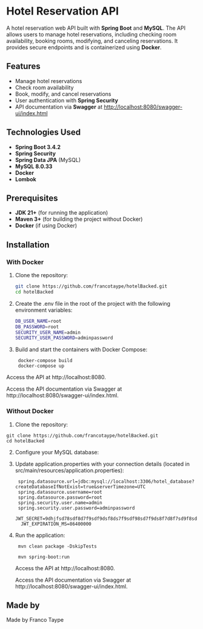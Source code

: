# Hotel Reservation API

A hotel reservation web API built with **Spring Boot** and **MySQL**. The API allows users to manage hotel reservations, including checking room availability, booking rooms, modifying, and canceling reservations. It provides secure endpoints and is containerized using **Docker**.

## Features

- Manage hotel reservations
- Check room availability
- Book, modify, and cancel reservations
- User authentication with **Spring Security**
- API documentation via **Swagger** at [http://localhost:8080/swagger-ui/index.html](http://localhost:8080/swagger-ui/index.html)

## Technologies Used

- **Spring Boot 3.4.2**
- **Spring Security**
- **Spring Data JPA** (MySQL)
- **MySQL 8.0.33**
- **Docker**
- **Lombok**

## Prerequisites

- **JDK 21+** (for running the application)
- **Maven 3+** (for building the project without Docker)
- **Docker** (if using Docker)

## Installation

### With Docker

1. Clone the repository:
   ```bash
   git clone https://github.com/francotaype/hotelBacked.git
   cd hotelBacked

2.  Create the .env file in the root of the project with the following environment variables:
    ```bash
    DB_USER_NAME=root
    DB_PASSWORD=root
    SECURITY_USER_NAME=admin
    SECURITY_USER_PASSWORD=adminpassword


3. Build and start the containers with Docker Compose:

        docker-compose build 
        docker-compose up 

  Access the API at http://localhost:8080.

  Access the API documentation via Swagger at http://localhost:8080/swagger-ui/index.html.

### Without Docker

  1. Clone the repository:

    git clone https://github.com/francotaype/hotelBacked.git
    cd hotelBacked


2. Configure your MySQL database:


3. Update application.properties with your connection details (located in src/main/resources/application.properties):

        spring.datasource.url=jdbc:mysql://localhost:3306/hotel_database?createDatabaseIfNotExist=true&serverTimezone=UTC
        spring.datasource.username=root
        spring.datasource.password=root
        spring.security.user.name=admin
        spring.security.user.password=adminpassword
         JWT_SECRET=9dhjfsd78sdf8d7f9sdf9dsf8ds7f9sdf98sd7f9ds8f7d8f7sd9f8sd7f9d8fs7d89f7sd8f7ds89fsd8f7ds8f7dsf9d
         JWT_EXPIRATION_MS=86400000


5. Run the application:

        mvn clean package -DskipTests
    
        mvn spring-boot:run

    Access the API at http://localhost:8080.

    Access the API documentation via Swagger at http://localhost:8080/swagger-ui/index.html.

## Made by
Made by Franco Taype
